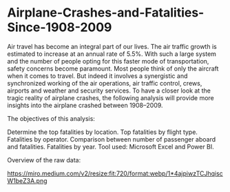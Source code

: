 # Airplane-Crashes-and-Fatalities-Since-1908-2009

Air travel has become an integral part of our lives. The air traffic growth is estimated to increase at an annual rate of 5.5%. With such a large system and the number of people opting for this faster mode of transportation, safety concerns become paramount. Most people think of only the aircraft when it comes to travel. But indeed it involves a synergistic and synchronized working of the air operations, air traffic control, crews, airports and weather and security services. To have a closer look at the tragic reality of airplane crashes, the following analysis will provide more insights into the airplane crashed between 1908–2009.

The objectives of this analysis:

Determine the top fatalities by location.
Top fatalities by flight type.
Fatalities by operator.
Comparison between number of passenger aboard and fatalities.
Fatalities by year.
Tool used: Microsoft Excel and Power BI.

Overview of the raw data:

https://miro.medium.com/v2/resize:fit:720/format:webp/1*4ajpiwzTCJhqiscW1beZ3A.png

